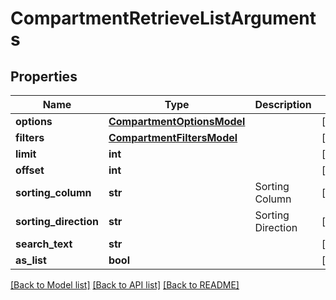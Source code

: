 # CompartmentRetrieveListArguments

## Properties
Name | Type | Description | Notes
------------ | ------------- | ------------- | -------------
**options** | [**CompartmentOptionsModel**](CompartmentOptionsModel.md) |  | [optional] 
**filters** | [**CompartmentFiltersModel**](CompartmentFiltersModel.md) |  | [optional] 
**limit** | **int** |  | [optional] 
**offset** | **int** |  | [optional] 
**sorting_column** | **str** | Sorting Column | [optional] 
**sorting_direction** | **str** | Sorting Direction | [optional] 
**search_text** | **str** |  | [optional] 
**as_list** | **bool** |  | [optional] 

[[Back to Model list]](../README.md#documentation-for-models) [[Back to API list]](../README.md#documentation-for-api-endpoints) [[Back to README]](../README.md)


